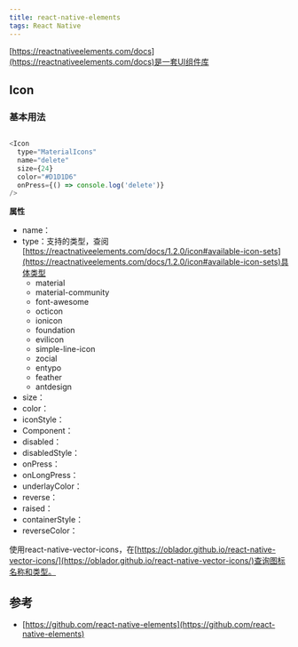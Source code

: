 ```yaml
---
title: react-native-elements
tags: React Native 
---
```


[https://reactnativeelements.com/docs](https://reactnativeelements.com/docs)是一套UI组件库



## Icon



### 基本用法


```JavaScript

<Icon
  type="MaterialIcons"
  name="delete"
  size={24}
  color="#D1D1D6"
  onPress={() => console.log('delete')}
/>
```

**属性**

- name：
- type：支持的类型，查阅[https://reactnativeelements.com/docs/1.2.0/icon#available-icon-sets](https://reactnativeelements.com/docs/1.2.0/icon#available-icon-sets)具体类型
  - material
  - material-community
  - font-awesome
  - octicon
  - ionicon
  - foundation
  - evilicon
  - simple-line-icon
  - zocial
  - entypo
  - feather
  - antdesign
- size：
- color：
- iconStyle：
- Component：
- disabled：
- disabledStyle：
- onPress：
- onLongPress：
- underlayColor：
- reverse：
- raised：
- containerStyle：
- reverseColor：



使用react-native-vector-icons，在[https://oblador.github.io/react-native-vector-icons/](https://oblador.github.io/react-native-vector-icons/)查询图标名称和类型。




## 参考



- [https://github.com/react-native-elements](https://github.com/react-native-elements)